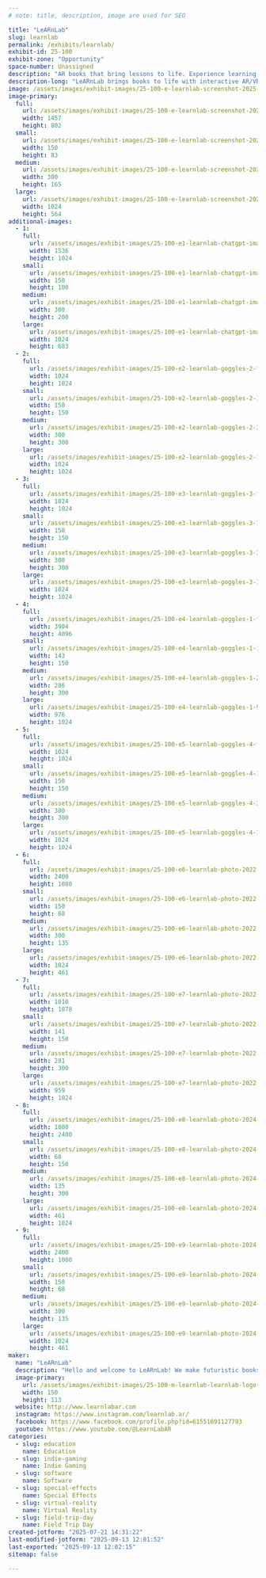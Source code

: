 ```yaml
---
# note: title, description, image are used for SEO

title: "LeARnLab"
slug: learnlab
permalink: /exhibits/learnlab/
exhibit-id: 25-100
exhibit-zone: "Opportunity"
space-number: Unassigned
description: "AR books that bring lessons to life. Experience learning by seeing, exploring & hearing!"
description-long: "LeARnLab brings books to life with interactive AR/VR adventures! Our vibrant, educational stories leap off the page. They're perfect for curious kids, busy parents, and forward-thinking teachers. Think science, history, and imagination with digital 3D experiences that teach as much as they wow. Enhance reading, spark creativity, and upgrade every learning moment in a way you've never experienced before!"
image: /assets/images/exhibit-images/25-100-e-learnlab-screenshot-2025-07-03-151933-300x165.jpg
image-primary: 
  full:
    url: /assets/images/exhibit-images/25-100-e-learnlab-screenshot-2025-07-03-151933-full.jpg
    width: 1457
    height: 802
  small:
    url: /assets/images/exhibit-images/25-100-e-learnlab-screenshot-2025-07-03-151933-150x83.jpg
    width: 150
    height: 83
  medium:
    url: /assets/images/exhibit-images/25-100-e-learnlab-screenshot-2025-07-03-151933-300x165.jpg
    width: 300
    height: 165
  large:
    url: /assets/images/exhibit-images/25-100-e-learnlab-screenshot-2025-07-03-151933-1024x564.jpg
    width: 1024
    height: 564
additional-images: 
  - 1:
    full:
      url: /assets/images/exhibit-images/25-100-e1-learnlab-chatgpt-image-jun-6-2025-11-23-07-pm-full.png
      width: 1536
      height: 1024
    small:
      url: /assets/images/exhibit-images/25-100-e1-learnlab-chatgpt-image-jun-6-2025-11-23-07-pm-150x100.png
      width: 150
      height: 100
    medium:
      url: /assets/images/exhibit-images/25-100-e1-learnlab-chatgpt-image-jun-6-2025-11-23-07-pm-300x200.png
      width: 300
      height: 200
    large:
      url: /assets/images/exhibit-images/25-100-e1-learnlab-chatgpt-image-jun-6-2025-11-23-07-pm-1024x683.png
      width: 1024
      height: 683
  - 2:
    full:
      url: /assets/images/exhibit-images/25-100-e2-learnlab-goggles-2-full.png
      width: 1024
      height: 1024
    small:
      url: /assets/images/exhibit-images/25-100-e2-learnlab-goggles-2-150x150.png
      width: 150
      height: 150
    medium:
      url: /assets/images/exhibit-images/25-100-e2-learnlab-goggles-2-300x300.png
      width: 300
      height: 300
    large:
      url: /assets/images/exhibit-images/25-100-e2-learnlab-goggles-2-1024x1024.png
      width: 1024
      height: 1024
  - 3:
    full:
      url: /assets/images/exhibit-images/25-100-e3-learnlab-goggles-3-full.png
      width: 1024
      height: 1024
    small:
      url: /assets/images/exhibit-images/25-100-e3-learnlab-goggles-3-150x150.png
      width: 150
      height: 150
    medium:
      url: /assets/images/exhibit-images/25-100-e3-learnlab-goggles-3-300x300.png
      width: 300
      height: 300
    large:
      url: /assets/images/exhibit-images/25-100-e3-learnlab-goggles-3-1024x1024.png
      width: 1024
      height: 1024
  - 4:
    full:
      url: /assets/images/exhibit-images/25-100-e4-learnlab-goggles-1-full.png
      width: 3904
      height: 4096
    small:
      url: /assets/images/exhibit-images/25-100-e4-learnlab-goggles-1-143x150.png
      width: 143
      height: 150
    medium:
      url: /assets/images/exhibit-images/25-100-e4-learnlab-goggles-1-286x300.png
      width: 286
      height: 300
    large:
      url: /assets/images/exhibit-images/25-100-e4-learnlab-goggles-1-976x1024.png
      width: 976
      height: 1024
  - 5:
    full:
      url: /assets/images/exhibit-images/25-100-e5-learnlab-goggles-4-full.png
      width: 1024
      height: 1024
    small:
      url: /assets/images/exhibit-images/25-100-e5-learnlab-goggles-4-150x150.png
      width: 150
      height: 150
    medium:
      url: /assets/images/exhibit-images/25-100-e5-learnlab-goggles-4-300x300.png
      width: 300
      height: 300
    large:
      url: /assets/images/exhibit-images/25-100-e5-learnlab-goggles-4-1024x1024.png
      width: 1024
      height: 1024
  - 6:
    full:
      url: /assets/images/exhibit-images/25-100-e6-learnlab-photo-2022-07-29t17-03-38-full.jpeg
      width: 2400
      height: 1080
    small:
      url: /assets/images/exhibit-images/25-100-e6-learnlab-photo-2022-07-29t17-03-38-150x68.jpeg
      width: 150
      height: 68
    medium:
      url: /assets/images/exhibit-images/25-100-e6-learnlab-photo-2022-07-29t17-03-38-300x135.jpeg
      width: 300
      height: 135
    large:
      url: /assets/images/exhibit-images/25-100-e6-learnlab-photo-2022-07-29t17-03-38-1024x461.jpeg
      width: 1024
      height: 461
  - 7:
    full:
      url: /assets/images/exhibit-images/25-100-e7-learnlab-photo-2022-09-18t15-04-37-full.jpeg
      width: 1010
      height: 1078
    small:
      url: /assets/images/exhibit-images/25-100-e7-learnlab-photo-2022-09-18t15-04-37-141x150.jpeg
      width: 141
      height: 150
    medium:
      url: /assets/images/exhibit-images/25-100-e7-learnlab-photo-2022-09-18t15-04-37-281x300.jpeg
      width: 281
      height: 300
    large:
      url: /assets/images/exhibit-images/25-100-e7-learnlab-photo-2022-09-18t15-04-37-959x1024.jpeg
      width: 959
      height: 1024
  - 8:
    full:
      url: /assets/images/exhibit-images/25-100-e8-learnlab-photo-2024-02-05t20-54-51-full.jpeg
      width: 1080
      height: 2400
    small:
      url: /assets/images/exhibit-images/25-100-e8-learnlab-photo-2024-02-05t20-54-51-68x150.jpeg
      width: 68
      height: 150
    medium:
      url: /assets/images/exhibit-images/25-100-e8-learnlab-photo-2024-02-05t20-54-51-135x300.jpeg
      width: 135
      height: 300
    large:
      url: /assets/images/exhibit-images/25-100-e8-learnlab-photo-2024-02-05t20-54-51-461x1024.jpeg
      width: 461
      height: 1024
  - 9:
    full:
      url: /assets/images/exhibit-images/25-100-e9-learnlab-photo-2024-03-24t17-10-07-full.jpeg
      width: 2400
      height: 1080
    small:
      url: /assets/images/exhibit-images/25-100-e9-learnlab-photo-2024-03-24t17-10-07-150x68.jpeg
      width: 150
      height: 68
    medium:
      url: /assets/images/exhibit-images/25-100-e9-learnlab-photo-2024-03-24t17-10-07-300x135.jpeg
      width: 300
      height: 135
    large:
      url: /assets/images/exhibit-images/25-100-e9-learnlab-photo-2024-03-24t17-10-07-1024x461.jpeg
      width: 1024
      height: 461
maker: 
  name: "LeARnLab"
  description: "Hello and welcome to LeARnLab! We make futuristic books using AR and VR. Each page in our books comes to life in the form of a living, breathing 3D object. Make dinosaurs roar, watch planets spin, listen to a heart beat as blood flows through the chambers, or watch an engine come to life and roar with all cylinders!"
  image-primary:
    url: /assets/images/exhibit-images/25-100-m-learnlab-learnlab-logo-png-file-1-150x113.png
    width: 150
    height: 113
  website: http://www.learnlabar.com
  instagram: https://www.instagram.com/learnlab.ar/
  facebook: https://www.facebook.com/profile.php?id=61551691127793
  youtube: https://www.youtube.com/@LearnLabAR
categories: 
  - slug: education
    name: Education
  - slug: indie-gaming
    name: Indie Gaming
  - slug: software
    name: Software
  - slug: special-effects
    name: Special Effects
  - slug: virtual-reality
    name: Virtual Reality
  - slug: field-trip-day
    name: Field Trip Day
created-jotform: "2025-07-21 14:31:22"
last-modified-jotform: "2025-09-13 12:01:52"
last-exported: "2025-09-13 12:02:15"
sitemap: false

---
```

